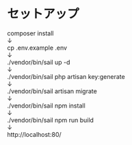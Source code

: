 # セットアップ

composer install  
↓  
cp .env.example .env  
↓  
./vendor/bin/sail up -d  
↓  
./vendor/bin/sail php artisan key:generate  
↓  
./vendor/bin/sail artisan migrate  
↓  
./vendor/bin/sail npm install  
↓  
./vendor/bin/sail npm run build  
↓  
http://localhost:80/  

